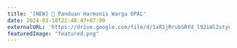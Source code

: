 ```yaml
---
title: '[NEW] 💫 Panduan Harmonis Warga OPAL'
date: 2024-03-18T22:48:47+07:00
externalURL: 'https://drive.google.com/file/d/1xR1jRrubSRYd_l92iWl2xtygvnchcdOK/view?usp=drive_link'
featuredImage: "featured.png"
---
```

